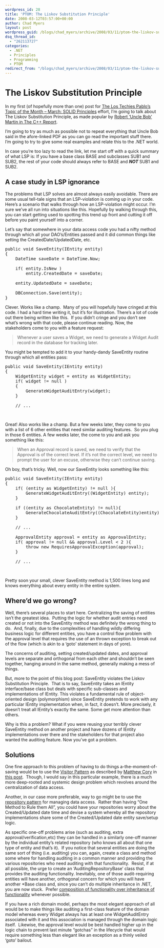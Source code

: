 ```yaml
---
wordpress_id: 28
title: 'PTOM: The Liskov Substitution Principle'
date: 2008-03-12T03:57:00+00:00
author: Chad Myers
layout: post
wordpress_guid: /blogs/chad_myers/archive/2008/03/11/ptom-the-liskov-substitution-principle.aspx
dsq_thread_id:
  - "262113727"
categories:
  - .NET
  - Principles
  - Programming
  - PTOM
redirect_from: "/blogs/chad_myers/archive/2008/03/11/ptom-the-liskov-substitution-principle.aspx/"
---
```

# The Liskov Substitution Principle

In my first (of hopefully more than one) post for [The Los Techies Pablo&#8217;s Topic of the Month &#8211; March: SOLID Principles](http://lostechies.com/blogs/chad_myers/archive/2008/03/07/pablo-s-topic-of-the-month-march-solid-principles.aspx) effort, I&#8217;m going to talk about The Liskov Substitution Principle, as made popular by [Robert &#8216;Uncle Bob&#8217; Martin in The C++ Report](http://www.objectmentor.com/resources/articles/lsp.pdf).

I&#8217;m going to try as much as possible not to repeat everything that Uncle Bob said in the afore-linked PDF as you can go read the important stuff there. I&#8217;m going to try to give some real examples and relate this to the .NET world.

In case you&#8217;re too lazy to read the link, let me start off with a quick summary of what LSP is: If you have a base class BASE and subclasses SUB1 and SUB2, the rest of your code should always refer to BASE and **_NOT_** SUB1 and SUB2.

## A case study in LSP ignorance

The problems that LSP solves are almost always easily avoidable. There are some usual tell-tale signs that an LSP-violation is coming up in your code. Here&#8217;s a scenario that walks through how an LSP-violation might occur. I&#8217;m sure we&#8217;ve all run into situations like this. Hopefully by walking through this, you can start getting used to spotting this trend up front and cutting it off before you paint yourself into a corner.

Let&#8217;s say that somewhere in your data access code you had a nifty method through which all your DAO&#8217;s/Entities passed and it did common things like setting the CreatedDate/UpdatedDate, etc.

<pre><span>public</span> <span>void</span> SaveEntity(<span>IEntity</span> entity)<br />{<br />    <span>DateTime</span> saveDate = <span>DateTime</span>.Now;<br />    <br />    <span>if</span>( entity.IsNew )<br />        entity.CreatedDate = saveDate;<br /><br />    entity.UpdatedDate = saveDate;<br /><br />    DBConnection.Save(entity);<br />}</pre>

[](http://11011.net/software/vspaste)

Clever. Works like a champ.&nbsp; Many of you will hopefully have cringed at this code. I had a hard time writing it, but it&#8217;s for illustration. There&#8217;s a lot of code out there being written like this.&nbsp; If you didn&#8217;t cringe and you don&#8217;t see what&#8217;s wrong with that code, please continue reading. Now, the stakeholders come to you with a feature request:

> Whenever a user saves a Widget, we need to generate a Widget Audit record in the database for tracking later.

You might be tempted to add it to your handy-dandy SaveEntity routine through which all entities pass:

<pre><span>public</span> <span>void</span> SaveEntity(<span>IEntity</span> entity)<br />{<br />    <span>WidgetEntity</span> widget = entity <span>as</span> <span>WidgetEntity</span>;<br />    <span>if</span>( widget != <span>null</span> )<br />    {<br />        GenerateWidgetAuditEntry(widget);<br />    }<br /><br />    <span>// ...</span></pre>

&nbsp;

Great! Also works like a champ. But a few weeks later, they come to you with a list of 6 other entities that need similar auditing features.&nbsp; So you plug in those 6 entities. A few weeks later, the come to you and ask you something like this:

> When an Approval record is saved, we need to verify that the Approval is of the correct level. If it&#8217;s not the correct level, we need to prompt the user for an excuse, otherwise they can&#8217;t continue saving.

Oh boy, that&#8217;s tricky. Well, now our SaveEntity looks something like this:

<pre><span>public</span> <span>void</span> SaveEntity(<span>IEntity</span> entity)<br />{<br />    <span>if</span>( (entity <span>as</span> <span>WidgetEntity</span>) != <span>null</span> ){<br />        GenerateWidgetAuditEntry((<span>WidgetEntity</span>) entity);<br />    }<br /><br />    <span>if</span> ((entity <span>as</span> ChocolateEntity) != <span>null</span>){<br />        GenerateChocolateAuditEntry((ChocolateEntity)entity);<br />    }<br /><br />    <span>// ...<br /><br /></span>    ApprovalEntity approval = entity <span>as</span> ApprovalEntity;<br />    <span>if</span>( approval != <span>null</span> && approval.Level &lt; 2 ){<br />        <span>throw</span> <span>new</span> RequiresApprovalException(approval);<br />    }<br /><br />    <span>// ...</span></pre>

[](http://11011.net/software/vspaste)&nbsp;

Pretty soon your small, clever SaveEntity method is 1,500 lines long and knows everything about every entity in the entire system.

## Where&#8217;d we go wrong?

Well, there&#8217;s several places to start here. Centralizing the saving of entities isn&#8217;t the greatest idea.&nbsp; Putting the logic for whether audit entries need created or not into the SaveEntity method was definitely the wrong thing to do.&nbsp; And, finally, due to the complexities of handling wildly differing business logic for different entities, you have a control flow problem with the approval level that requires the use of an thrown exception to break out of the flow (which is akin to a &#8216;goto&#8217; statement in days of yore).

The concerns of auditing, setting created/updated dates, and approval levels are separate and orthogonal from each other and shouldn&#8217;t be seen together, hanging around in the same method, generally making a mess of things.&nbsp; 

But, more to the point of this blog post: SaveEntity violates the Liskov Substitution Principle.&nbsp; That is to say, SaveEntity takes an IEntity interface/base class but deals with specific sub-classes and implementations of IEntity. This violates a fundamental rule of object-oriented design (polymorphism) since SaveEntity pretends to work with any particular IEntity implementation when, in fact, it doesn&#8217;t. More precisely, it doesn&#8217;t treat all IEntity&#8217;s exactly the same. Some get more attention than others.

Why is this a problem? What if you were reusing your terribly clever SaveEntity method on another project and have dozens of IEntity implementations over there and the stakeholders for that project also wanted the auditing feature. Now you&#8217;ve got a problem.

## Solutions

One fine approach to this problem of having to do things a-the-moment-of-saving would be to use the [Visitor Pattern](http://en.wikipedia.org/wiki/Visitor_pattern) as described by [Matthew Cory](http://chocolatefordogs.com) in [this post](http://chocolatefordogs.com/2008/01/25/visitor-pattern-one-fix-for-lsp-violations/).&nbsp; Though, I would say in this particular example, there is a much more deep-rooted and systemic design problem which revolves around the centralization of data access.

Another, in our case more preferable, way to go might be to use the [repository pattern](http://martinfowler.com/eaaCatalog/repository.html) for managing data access.&nbsp; Rather than having &#8220;One Method to Rule them All&#8221;, you could have your repositories worry about the Created/Updated date time and devise a system whereby all the repository implementations share some of the Created/Updated date entity save/setup logic.

As specific one-off problems arise (such as auditing, extra approval/verification,etc) they can be handled in a similarly one-off manner by the individual entity&#8217;s related repository (who knows all about that one type of entity and that&#8217;s it).&nbsp; If you notice that several entities are doing the same sort of thing (i.e. auditing) you can, again, create a class and method some where for handling auditing in a common manner and providing the various repositories who need auditing with that functionality.&nbsp; Resist, if at all possible, the urge to create an &#8216;AuditingRepositoryBase&#8217; class that provides the auditing functionality. Inevitably, one of those audit-requiring entities will have another, orthogonal concern for which you will have another *Base class and, since you can&#8217;t do multiple inheritance in .NET, you are now stuck.&nbsp; Prefer [composition of functionality over inheritance of functionality](http://www.artima.com/lejava/articles/designprinciples4.html) whenever possible.

If you have a rich domain model, perhaps the most elegant approach of all would be to make things like auditing a first-class feature of the domain model whereas every Widget always has at least one WidgetAuditEntry associated with it and this association is managed through the domain logic itself.&nbsp; Likewise, the approval level would be best handled higher up in the logic chain to prevent last minute &#8220;gotchas&#8221; in the lifecycle that would require something less than elegant like an exception as a thinly veiled &#8216;goto&#8217; bailout.